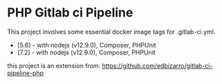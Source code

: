 # PHP Gitlab ci Pipeline

This project involves some essential docker image tags for .gitlab-ci.yml.

* [5.6] - with nodejs (v12.9.0), Composer, PHPUnit 
* [7.2] - with nodejs (v12.9.0), Composer, PHPUnit 


this project is an extension from: https://github.com/edbizarro/gitlab-ci-pipeline-php





